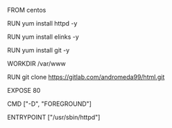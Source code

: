 FROM centos

RUN yum install httpd -y

RUN yum install elinks -y

RUN  yum install git -y

WORKDIR /var/www

RUN git clone https://gitlab.com/andromeda99/html.git

EXPOSE 80

CMD ["-D", "FOREGROUND"]

ENTRYPOINT ["/usr/sbin/httpd"]

